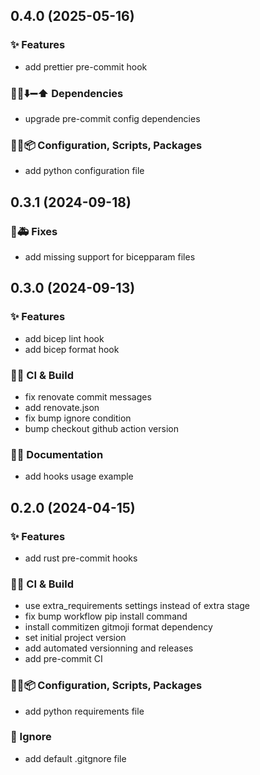 ## 0.4.0 (2025-05-16)

### ✨ Features

- add prettier pre-commit hook

### 📌➕⬇️➖⬆️ Dependencies

- upgrade pre-commit config dependencies

### 🔧🔨📦️ Configuration, Scripts, Packages

- add python configuration file

## 0.3.1 (2024-09-18)

### 🐛🚑️ Fixes

- add missing support for bicepparam files

## 0.3.0 (2024-09-13)

### ✨ Features

- add bicep lint hook
- add bicep format hook

### 💚👷 CI & Build

- fix renovate commit messages
- add renovate.json
- fix bump ignore condition
- bump checkout github action version

### 📝💡 Documentation

- add hooks usage example

## 0.2.0 (2024-04-15)

### ✨ Features

- add rust pre-commit hooks

### 💚👷 CI & Build

- use extra_requirements settings instead of extra stage
- fix bump workflow pip install command
- install commitizen gitmoji format dependency
- set initial project version
- add automated versionning and releases
- add pre-commit CI

### 🔧🔨📦️ Configuration, Scripts, Packages

- add python requirements file

### 🙈 Ignore

- add default .gitgnore file
